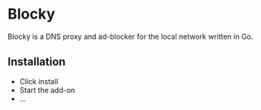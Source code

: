 # Blocky

Blocky is a DNS proxy and ad-blocker for the local network written in Go.

## Installation

- Click install
- Start the add-on
- ...

